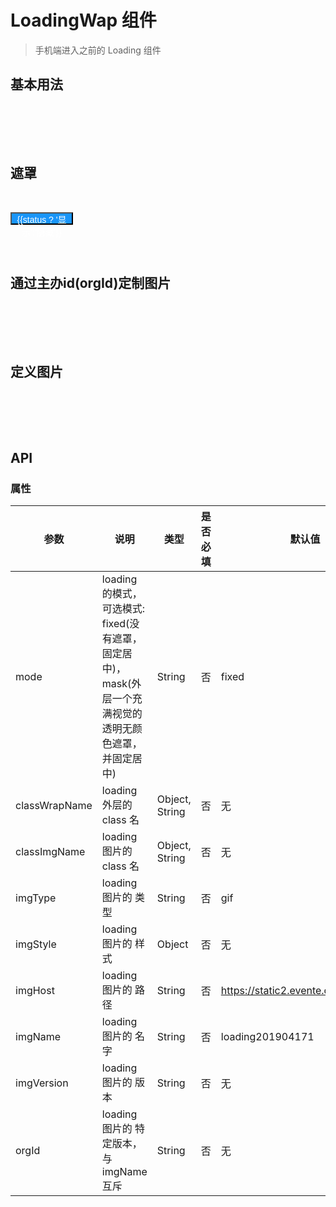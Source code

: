 # LoadingWap 组件
> 手机端进入之前的 Loading 组件

## 基本用法

<br>

<p>
  <w-loading-wap :style="{position: 'static', transform: 'none'}" />
</p>
<br>
<br>

## 遮罩

<br>

<p>
  <button style="width: 100px;height: 20px;background:#1995f9;color: #fff;font-size: 14px;line-height: 20px; padding: 0;" @click=" status = true ">{{status ? '显示':'隐藏'}}</button>
  <br>
  <w-loading-wap mode="mask" :style="{zIndex: 999}" v-if="status" @click.native=" status = false " />
</p>
<br>
<br>

## 通过主办id(orgId)定制图片

<br>

<p>
  <w-loading-wap orgId="100213" imgVersion="1" :style="{position: 'static', transform: 'none'}" />
</p>
<br>
<br>

## 定义图片

<br>

<p>
  <w-loading-wap imgName="loading" :style="{position: 'static', transform: 'none'}" />
</p>
<br>
<br>

## API

### 属性

|参数|说明|类型|是否必填|默认值|
|---|----|---|-------|-----|
|mode|loading 的模式，可选模式: fixed(没有遮罩，固定居中)， mask(外层一个充满视觉的透明无颜色遮罩，并固定居中)|String|否|fixed|
|classWrapName|loading 外层的 class 名|Object, String|否|无|
|classImgName|loading 图片的 class 名|Object, String|否|无|
|imgType|loading 图片的 类型|String|否|gif|
|imgStyle|loading 图片的 样式|Object|否|无|
|imgHost|loading 图片的 路径|String|否|https://static2.evente.cn/static/img/|
|imgName|loading 图片的 名字|String|否|loading201904171|
|imgVersion|loading 图片的 版本|String|否|无|
|orgId|loading 图片的 特定版本，与 imgName 互斥|String|否|无|

<script>
import WLoadingWap from '../src/CLoadingWap';

export default {
  data() {
    return {
      status: false,
    };
  },
  components: {
    WLoadingWap,
  },
};
</script>
